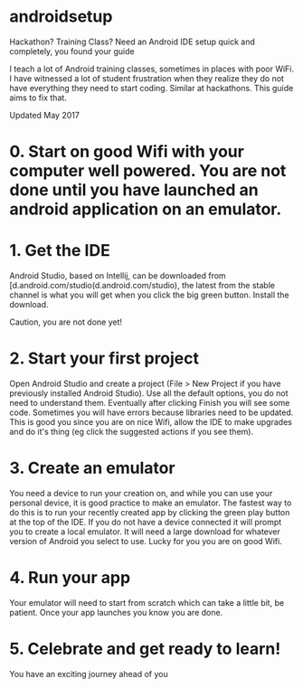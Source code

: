 # androidsetup
Hackathon?  Training Class?  Need an Android IDE setup quick and completely, you found your guide

I teach a lot of Android training classes, sometimes in places with poor WiFi.  I have witnessed a lot of student frustration when they realize they do not have everything they need to start coding.  Similar at hackathons. This guide aims to fix that.

Updated May 2017

# 0. Start on good Wifi with your computer well powered.  You are not done until you have launched an android application on an emulator.

# 1. Get the IDE

Android Studio, based on Intellij, can be downloaded from [d.android.com/studio(d.android.com/studio), the latest from the stable channel is what you will get when you click the big green button.  Install the download.

Caution, you are not done yet!

# 2. Start your first project

Open Android Studio and create a project (File > New Project if you have previously installed Android Studio). Use all the default options, you do not need to understand them.  Eventually after clicking Finish you will see some code.  Sometimes you will have errors because libraries need to be updated.  This is good you since you are on nice Wifi, allow the IDE to make upgrades and do it's thing (eg click the suggested actions if you see them).

# 3. Create an emulator

You need a device to run your creation on, and while you can use your personal device, it is good practice to make an emulator.  The fastest way to do this is to run your recently created app by clicking the green play button at the top of the IDE.  If you do not have a device connected it will prompt you to create a local emulator.  It will need a large download for whatever version of Android you select to use.  Lucky for you you are on good Wifi.  

# 4. Run your app

Your emulator will need to start from scratch which can take a little bit, be patient.  Once your app launches you know you are done.

# 5. Celebrate and get ready to learn!

You have an exciting journey ahead of you
